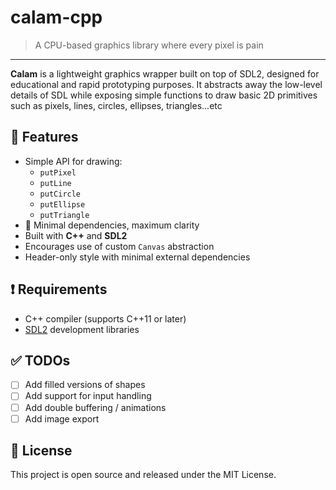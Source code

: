 # calam-cpp
> A CPU-based graphics library where every pixel is pain
***
**Calam** is a lightweight graphics wrapper built on top of SDL2, designed for educational and rapid prototyping purposes. It abstracts away the low-level details of SDL while exposing simple functions to draw basic 2D primitives such as pixels, lines, circles, ellipses, triangles...etc

## 🚀 Features
- Simple API for drawing:
  - `putPixel`
  - `putLine`
  - `putCircle`
  - `putEllipse`
  - `putTriangle`
- 🧹 Minimal dependencies, maximum clarity
- Built with **C++** and **SDL2**
- Encourages use of custom `Canvas` abstraction
- Header-only style with minimal external dependencies

## ❗ Requirements
- C++ compiler (supports C++11 or later)
- [SDL2](https://libsdl.org/) development libraries

## ✅ TODOs
- [ ] Add filled versions of shapes
- [ ] Add support for input handling
- [ ] Add double buffering / animations
- [ ] Add image export

## 📜 License
This project is open source and released under the MIT License.
